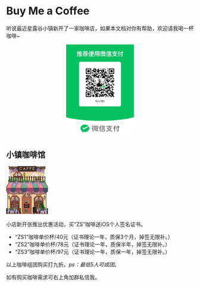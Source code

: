 # Buy Me a Coffee

听说最近星露谷小镇新开了一家咖啡店，如果本文档对你有帮助，欢迎请我喝一杯咖啡~

<div align = "center">

<img src="/wxpay.jpg" width="36%" height="36%" alt="wxpay" />

</div>

## 小镇咖啡馆

![coffee shop](/coffee_shop.png "coffee shop")

小店新开张推出优惠活动，买“ZS”咖啡送iOS个人签名证书。

+ “ZS1”咖啡单价杯/40元（证书理论一年，质保3个月，掉签无限补。）
+ “ZS2”咖啡单价杯/78元（证书理论一年，质保半年，掉签无限补。）
+ “ZS3”咖啡单价杯/97元（证书理论一年，质保一年，掉签无限补。）

以上咖啡组团购买打九折。*ps：最低5人可成团*。

如有购买咖啡需求可右上角加群私信我。